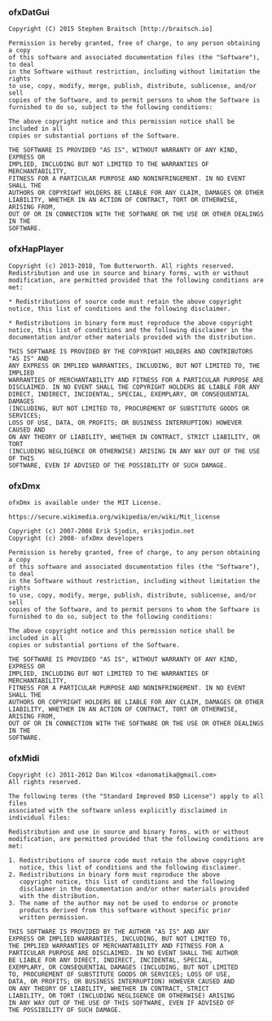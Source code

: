 

### ofxDatGui
    Copyright (C) 2015 Stephen Braitsch [http://braitsch.io]

    Permission is hereby granted, free of charge, to any person obtaining a copy
    of this software and associated documentation files (the "Software"), to deal
    in the Software without restriction, including without limitation the rights
    to use, copy, modify, merge, publish, distribute, sublicense, and/or sell
    copies of the Software, and to permit persons to whom the Software is
    furnished to do so, subject to the following conditions:

    The above copyright notice and this permission notice shall be included in all
    copies or substantial portions of the Software.

    THE SOFTWARE IS PROVIDED "AS IS", WITHOUT WARRANTY OF ANY KIND, EXPRESS OR
    IMPLIED, INCLUDING BUT NOT LIMITED TO THE WARRANTIES OF MERCHANTABILITY,
    FITNESS FOR A PARTICULAR PURPOSE AND NONINFRINGEMENT. IN NO EVENT SHALL THE
    AUTHORS OR COPYRIGHT HOLDERS BE LIABLE FOR ANY CLAIM, DAMAGES OR OTHER
    LIABILITY, WHETHER IN AN ACTION OF CONTRACT, TORT OR OTHERWISE, ARISING FROM,
    OUT OF OR IN CONNECTION WITH THE SOFTWARE OR THE USE OR OTHER DEALINGS IN THE
    SOFTWARE.

### ofxHapPlayer

    Copyright (c) 2013-2018, Tom Butterworth. All rights reserved.
    Redistribution and use in source and binary forms, with or without
    modification, are permitted provided that the following conditions are met:

    * Redistributions of source code must retain the above copyright 
    notice, this list of conditions and the following disclaimer.

    * Redistributions in binary form must reproduce the above copyright
    notice, this list of conditions and the following disclaimer in the
    documentation and/or other materials provided with the distribution.

    THIS SOFTWARE IS PROVIDED BY THE COPYRIGHT HOLDERS AND CONTRIBUTORS "AS IS" AND
    ANY EXPRESS OR IMPLIED WARRANTIES, INCLUDING, BUT NOT LIMITED TO, THE IMPLIED
    WARRANTIES OF MERCHANTABILITY AND FITNESS FOR A PARTICULAR PURPOSE ARE
    DISCLAIMED. IN NO EVENT SHALL THE COPYRIGHT HOLDERS BE LIABLE FOR ANY
    DIRECT, INDIRECT, INCIDENTAL, SPECIAL, EXEMPLARY, OR CONSEQUENTIAL DAMAGES
    (INCLUDING, BUT NOT LIMITED TO, PROCUREMENT OF SUBSTITUTE GOODS OR SERVICES;
    LOSS OF USE, DATA, OR PROFITS; OR BUSINESS INTERRUPTION) HOWEVER CAUSED AND
    ON ANY THEORY OF LIABILITY, WHETHER IN CONTRACT, STRICT LIABILITY, OR TORT
    (INCLUDING NEGLIGENCE OR OTHERWISE) ARISING IN ANY WAY OUT OF THE USE OF THIS
    SOFTWARE, EVEN IF ADVISED OF THE POSSIBILITY OF SUCH DAMAGE.

### ofxDmx

    ofxDmx is available under the MIT License.

    https://secure.wikimedia.org/wikipedia/en/wiki/Mit_license

    Copyright (c) 2007-2008 Erik Sjodin, eriksjodin.net 
    Copyright (c) 2008- ofxDmx developers

    Permission is hereby granted, free of charge, to any person obtaining a copy 
    of this software and associated documentation files (the "Software"), to deal 
    in the Software without restriction, including without limitation the rights 
    to use, copy, modify, merge, publish, distribute, sublicense, and/or sell 
    copies of the Software, and to permit persons to whom the Software is 
    furnished to do so, subject to the following conditions:

    The above copyright notice and this permission notice shall be included in all 
    copies or substantial portions of the Software.

    THE SOFTWARE IS PROVIDED "AS IS", WITHOUT WARRANTY OF ANY KIND, EXPRESS OR 
    IMPLIED, INCLUDING BUT NOT LIMITED TO THE WARRANTIES OF MERCHANTABILITY, 
    FITNESS FOR A PARTICULAR PURPOSE AND NONINFRINGEMENT. IN NO EVENT SHALL THE 
    AUTHORS OR COPYRIGHT HOLDERS BE LIABLE FOR ANY CLAIM, DAMAGES OR OTHER 
    LIABILITY, WHETHER IN AN ACTION OF CONTRACT, TORT OR OTHERWISE, ARISING FROM,
    OUT OF OR IN CONNECTION WITH THE SOFTWARE OR THE USE OR OTHER DEALINGS IN THE 
    SOFTWARE.

### ofxMidi

    Copyright (c) 2011-2012 Dan Wilcox <danomatika@gmail.com>
    All rights reserved.

    The following terms (the "Standard Improved BSD License") apply to all files
    associated with the software unless explicitly disclaimed in individual files:

    Redistribution and use in source and binary forms, with or without
    modification, are permitted provided that the following conditions are
    met:

    1. Redistributions of source code must retain the above copyright
       notice, this list of conditions and the following disclaimer.
    2. Redistributions in binary form must reproduce the above  
       copyright notice, this list of conditions and the following 
       disclaimer in the documentation and/or other materials provided
       with the distribution.
    3. The name of the author may not be used to endorse or promote
       products derived from this software without specific prior 
       written permission.

    THIS SOFTWARE IS PROVIDED BY THE AUTHOR "AS IS" AND ANY
    EXPRESS OR IMPLIED WARRANTIES, INCLUDING, BUT NOT LIMITED TO,
    THE IMPLIED WARRANTIES OF MERCHANTABILITY AND FITNESS FOR A
    PARTICULAR PURPOSE ARE DISCLAIMED. IN NO EVENT SHALL THE AUTHOR
    BE LIABLE FOR ANY DIRECT, INDIRECT, INCIDENTAL, SPECIAL,
    EXEMPLARY, OR CONSEQUENTIAL DAMAGES (INCLUDING, BUT NOT LIMITED
    TO, PROCUREMENT OF SUBSTITUTE GOODS OR SERVICES; LOSS OF USE,   
    DATA, OR PROFITS; OR BUSINESS INTERRUPTION) HOWEVER CAUSED AND
    ON ANY THEORY OF LIABILITY, WHETHER IN CONTRACT, STRICT
    LIABILITY, OR TORT (INCLUDING NEGLIGENCE OR OTHERWISE) ARISING
    IN ANY WAY OUT OF THE USE OF THIS SOFTWARE, EVEN IF ADVISED OF
    THE POSSIBILITY OF SUCH DAMAGE.



